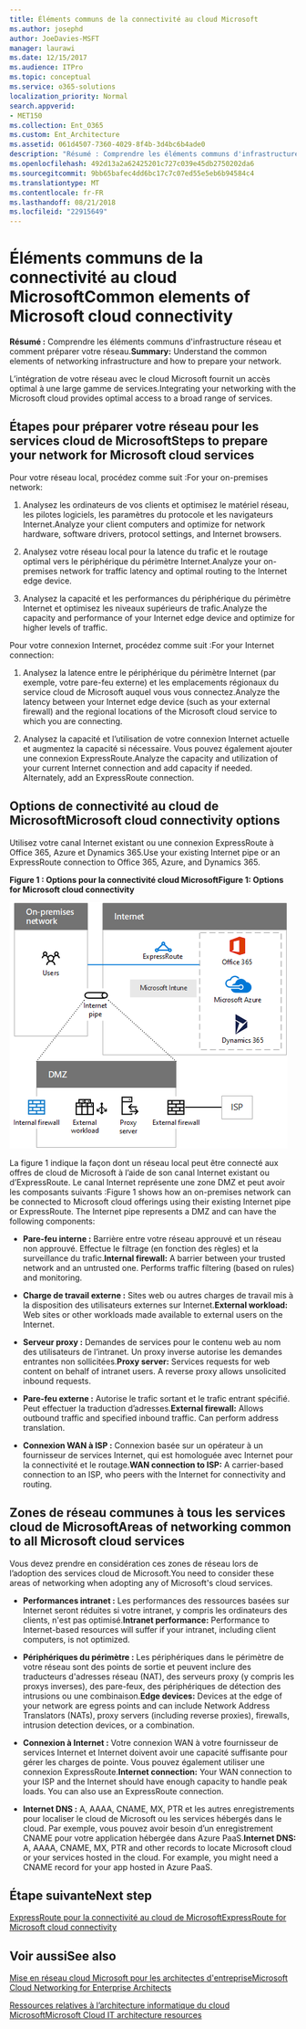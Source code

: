 ```yaml
---
title: Éléments communs de la connectivité au cloud Microsoft
ms.author: josephd
author: JoeDavies-MSFT
manager: laurawi
ms.date: 12/15/2017
ms.audience: ITPro
ms.topic: conceptual
ms.service: o365-solutions
localization_priority: Normal
search.appverid:
- MET150
ms.collection: Ent_O365
ms.custom: Ent_Architecture
ms.assetid: 061d4507-7360-4029-8f4b-3d4bc6b4ade0
description: "Résumé : Comprendre les éléments communs d'infrastructure réseau et comment préparer votre réseau."
ms.openlocfilehash: 492d13a2a62425201c727c039e45db2750202da6
ms.sourcegitcommit: 9bb65bafec4dd6bc17c7c07ed55e5eb6b94584c4
ms.translationtype: MT
ms.contentlocale: fr-FR
ms.lasthandoff: 08/21/2018
ms.locfileid: "22915649"
---
```

# <a name="common-elements-of-microsoft-cloud-connectivity"></a><span data-ttu-id="861cf-103">Éléments communs de la connectivité au cloud Microsoft</span><span class="sxs-lookup"><span data-stu-id="861cf-103">Common elements of Microsoft cloud connectivity</span></span>

 <span data-ttu-id="861cf-104">**Résumé :** Comprendre les éléments communs d'infrastructure réseau et comment préparer votre réseau.</span><span class="sxs-lookup"><span data-stu-id="861cf-104">**Summary:** Understand the common elements of networking infrastructure and how to prepare your network.</span></span>
  
<span data-ttu-id="861cf-105">L’intégration de votre réseau avec le cloud Microsoft fournit un accès optimal à une large gamme de services.</span><span class="sxs-lookup"><span data-stu-id="861cf-105">Integrating your networking with the Microsoft cloud provides optimal access to a broad range of services.</span></span>
  
## <a name="steps-to-prepare-your-network-for-microsoft-cloud-services"></a><span data-ttu-id="861cf-106">Étapes pour préparer votre réseau pour les services cloud de Microsoft</span><span class="sxs-lookup"><span data-stu-id="861cf-106">Steps to prepare your network for Microsoft cloud services</span></span>
<span data-ttu-id="861cf-107"><a name="steps"> </a></span><span class="sxs-lookup"><span data-stu-id="861cf-107"><a name="steps"> </a></span></span>

<span data-ttu-id="861cf-108">Pour votre réseau local, procédez comme suit :</span><span class="sxs-lookup"><span data-stu-id="861cf-108">For your on-premises network:</span></span>
  
1. <span data-ttu-id="861cf-109">Analysez les ordinateurs de vos clients et optimisez le matériel réseau, les pilotes logiciels, les paramètres du protocole et les navigateurs Internet.</span><span class="sxs-lookup"><span data-stu-id="861cf-109">Analyze your client computers and optimize for network hardware, software drivers, protocol settings, and Internet browsers.</span></span>
    
2. <span data-ttu-id="861cf-110">Analysez votre réseau local pour la latence du trafic et le routage optimal vers le périphérique du périmètre Internet.</span><span class="sxs-lookup"><span data-stu-id="861cf-110">Analyze your on-premises network for traffic latency and optimal routing to the Internet edge device.</span></span>
    
3. <span data-ttu-id="861cf-111">Analysez la capacité et les performances du périphérique du périmètre Internet et optimisez les niveaux supérieurs de trafic.</span><span class="sxs-lookup"><span data-stu-id="861cf-111">Analyze the capacity and performance of your Internet edge device and optimize for higher levels of traffic.</span></span>
    
<span data-ttu-id="861cf-112">Pour votre connexion Internet, procédez comme suit :</span><span class="sxs-lookup"><span data-stu-id="861cf-112">For your Internet connection:</span></span>
  
1. <span data-ttu-id="861cf-113">Analysez la latence entre le périphérique du périmètre Internet (par exemple, votre pare-feu externe) et les emplacements régionaux du service cloud de Microsoft auquel vous vous connectez.</span><span class="sxs-lookup"><span data-stu-id="861cf-113">Analyze the latency between your Internet edge device (such as your external firewall) and the regional locations of the Microsoft cloud service to which you are connecting.</span></span>
    
2. <span data-ttu-id="861cf-p101">Analysez la capacité et l’utilisation de votre connexion Internet actuelle et augmentez la capacité si nécessaire. Vous pouvez également ajouter une connexion ExpressRoute.</span><span class="sxs-lookup"><span data-stu-id="861cf-p101">Analyze the capacity and utilization of your current Internet connection and add capacity if needed. Alternately, add an ExpressRoute connection.</span></span>
    
## <a name="microsoft-cloud-connectivity-options"></a><span data-ttu-id="861cf-116">Options de connectivité au cloud de Microsoft</span><span class="sxs-lookup"><span data-stu-id="861cf-116">Microsoft cloud connectivity options</span></span>
<span data-ttu-id="861cf-117"><a name="steps"> </a></span><span class="sxs-lookup"><span data-stu-id="861cf-117"><a name="steps"> </a></span></span>

<span data-ttu-id="861cf-118">Utilisez votre canal Internet existant ou une connexion ExpressRoute à Office 365, Azure et Dynamics 365.</span><span class="sxs-lookup"><span data-stu-id="861cf-118">Use your existing Internet pipe or an ExpressRoute connection to Office 365, Azure, and Dynamics 365.</span></span>
  
<span data-ttu-id="861cf-119">**Figure 1 : Options pour la connectivité cloud Microsoft**</span><span class="sxs-lookup"><span data-stu-id="861cf-119">**Figure 1: Options for Microsoft cloud connectivity**</span></span>

![Figure 1 :  options pour la connectivité cloud Microsoft](media/Network-Poster/CommonElements.png)

  
<span data-ttu-id="861cf-p102">La figure 1 indique la façon dont un réseau local peut être connecté aux offres de cloud de Microsoft à l’aide de son canal Internet existant ou d’ExpressRoute. Le canal Internet représente une zone DMZ et peut avoir les composants suivants :</span><span class="sxs-lookup"><span data-stu-id="861cf-p102">Figure 1 shows how an on-premises network can be connected to Microsoft cloud offerings using their existing Internet pipe or ExpressRoute. The Internet pipe represents a DMZ and can have the following components:</span></span>
  
- <span data-ttu-id="861cf-p103">**Pare-feu interne :** Barrière entre votre réseau approuvé et un réseau non approuvé. Effectue le filtrage (en fonction des règles) et la surveillance du trafic.</span><span class="sxs-lookup"><span data-stu-id="861cf-p103">**Internal firewall:** A barrier between your trusted network and an untrusted one. Performs traffic filtering (based on rules) and monitoring.</span></span>
    
- <span data-ttu-id="861cf-125">**Charge de travail externe :** Sites web ou autres charges de travail mis à la disposition des utilisateurs externes sur Internet.</span><span class="sxs-lookup"><span data-stu-id="861cf-125">**External workload:** Web sites or other workloads made available to external users on the Internet.</span></span>
    
- <span data-ttu-id="861cf-p104">**Serveur proxy :** Demandes de services pour le contenu web au nom des utilisateurs de l’intranet. Un proxy inverse autorise les demandes entrantes non sollicitées.</span><span class="sxs-lookup"><span data-stu-id="861cf-p104">**Proxy server:** Services requests for web content on behalf of intranet users. A reverse proxy allows unsolicited inbound requests.</span></span>
    
- <span data-ttu-id="861cf-p105">**Pare-feu externe :** Autorise le trafic sortant et le trafic entrant spécifié. Peut effectuer la traduction d’adresses.</span><span class="sxs-lookup"><span data-stu-id="861cf-p105">**External firewall:** Allows outbound traffic and specified inbound traffic. Can perform address translation.</span></span>
    
- <span data-ttu-id="861cf-130">**Connexion WAN à ISP :** Connexion basée sur un opérateur à un fournisseur de services Internet, qui est homologuée avec Internet pour la connectivité et le routage.</span><span class="sxs-lookup"><span data-stu-id="861cf-130">**WAN connection to ISP:** A carrier-based connection to an ISP, who peers with the Internet for connectivity and routing.</span></span>
    
## <a name="areas-of-networking-common-to-all-microsoft-cloud-services"></a><span data-ttu-id="861cf-131">Zones de réseau communes à tous les services cloud de Microsoft</span><span class="sxs-lookup"><span data-stu-id="861cf-131">Areas of networking common to all Microsoft cloud services</span></span>
<span data-ttu-id="861cf-132"><a name="steps"> </a></span><span class="sxs-lookup"><span data-stu-id="861cf-132"><a name="steps"> </a></span></span>

<span data-ttu-id="861cf-133">Vous devez prendre en considération ces zones de réseau lors de l’adoption des services cloud de Microsoft.</span><span class="sxs-lookup"><span data-stu-id="861cf-133">You need to consider these areas of networking when adopting any of Microsoft's cloud services.</span></span>
  
- <span data-ttu-id="861cf-134">**Performances intranet :** Les performances des ressources basées sur Internet seront réduites si votre intranet, y compris les ordinateurs des clients, n'est pas optimisé.</span><span class="sxs-lookup"><span data-stu-id="861cf-134">**Intranet performance:** Performance to Internet-based resources will suffer if your intranet, including client computers, is not optimized.</span></span>
    
- <span data-ttu-id="861cf-135">**Périphériques du périmètre :** Les périphériques dans le périmètre de votre réseau sont des points de sortie et peuvent inclure des traducteurs d'adresses réseau (NAT), des serveurs proxy (y compris les proxys inverses), des pare-feux, des périphériques de détection des intrusions ou une combinaison.</span><span class="sxs-lookup"><span data-stu-id="861cf-135">**Edge devices:** Devices at the edge of your network are egress points and can include Network Address Translators (NATs), proxy servers (including reverse proxies), firewalls, intrusion detection devices, or a combination.</span></span>
    
- <span data-ttu-id="861cf-p106">**Connexion à Internet :** Votre connexion WAN à votre fournisseur de services Internet et Internet doivent avoir une capacité suffisante pour gérer les charges de pointe. Vous pouvez également utiliser une connexion ExpressRoute.</span><span class="sxs-lookup"><span data-stu-id="861cf-p106">**Internet connection:** Your WAN connection to your ISP and the Internet should have enough capacity to handle peak loads. You can also use an ExpressRoute connection.</span></span>
    
- <span data-ttu-id="861cf-p107">**Internet DNS :** A, AAAA, CNAME, MX, PTR et les autres enregistrements pour localiser le cloud de Microsoft ou les services hébergés dans le cloud. Par exemple, vous pouvez avoir besoin d’un enregistrement CNAME pour votre application hébergée dans Azure PaaS.</span><span class="sxs-lookup"><span data-stu-id="861cf-p107">**Internet DNS:** A, AAAA, CNAME, MX, PTR and other records to locate Microsoft cloud or your services hosted in the cloud. For example, you might need a CNAME record for your app hosted in Azure PaaS.</span></span>
    

## <a name="next-step"></a><span data-ttu-id="861cf-140">Étape suivante</span><span class="sxs-lookup"><span data-stu-id="861cf-140">Next step</span></span>

[<span data-ttu-id="861cf-141">ExpressRoute pour la connectivité au cloud de Microsoft</span><span class="sxs-lookup"><span data-stu-id="861cf-141">ExpressRoute for Microsoft cloud connectivity</span></span>](expressroute-for-microsoft-cloud-connectivity.md)

## <a name="see-also"></a><span data-ttu-id="861cf-142">Voir aussi</span><span class="sxs-lookup"><span data-stu-id="861cf-142">See also</span></span>

<span data-ttu-id="861cf-143"><a name="steps"> </a></span><span class="sxs-lookup"><span data-stu-id="861cf-143"><a name="steps"> </a></span></span>

[<span data-ttu-id="861cf-144">Mise en réseau cloud Microsoft pour les architectes d'entreprise</span><span class="sxs-lookup"><span data-stu-id="861cf-144">Microsoft Cloud Networking for Enterprise Architects</span></span>](microsoft-cloud-networking-for-enterprise-architects.md)
  
[<span data-ttu-id="861cf-145">Ressources relatives à l’architecture informatique du cloud Microsoft</span><span class="sxs-lookup"><span data-stu-id="861cf-145">Microsoft Cloud IT architecture resources</span></span>](microsoft-cloud-it-architecture-resources.md)


